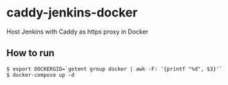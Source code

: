 # caddy-jenkins-docker
Host Jenkins with Caddy as https proxy in Docker


## How to run
```
$ export DOCKERGID=`getent group docker | awk -F: '{printf "%d", $3}'`
$ docker-compose up -d
```
